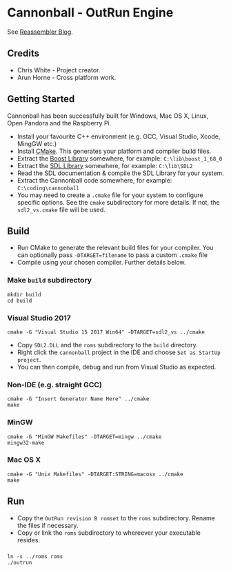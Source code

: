 Cannonball - OutRun Engine
==========================

See [Reassembler Blog](http://reassembler.blogspot.co.uk/).

Credits
-------

* Chris White - Project creator.
* Arun Horne  - Cross platform work.

Getting Started
---------------

Cannonball has been successfully built for Windows, Mac OS X, Linux, Open Pandora and the Raspberry Pi. 

* Install your favourite C++ environment (e.g. GCC, Visual Studio, Xcode, MingGW etc.)
* Install [CMake](http://www.cmake.org/). This generates your platform and compiler build files. 
* Extract the [Boost Library](http://www.boost.org/) somewhere, for example: `C:\lib\boost_1_68_0`
* Extract the [SDL Library](https://www.libsdl.org/download-2.0.php) somewhere, for example: `C:\lib\SDL2`
* Read the SDL documentation & compile the SDL Library for your system.
* Extract the Cannonball code somewhere, for example: `C:\coding\cannonball`
* You may need to create a `.cmake` file for your system to configure specific options. See the `cmake` subdirectory for more details. If not, the `sdl2_vs.cmake` file will be used.

Build
-----

* Run CMake to generate the relevant build files for your compiler. You can optionally pass `-DTARGET=filename` to pass a custom `.cmake` file
* Compile using your chosen compiler. Further details below.

### Make `build` subdirectory

    mkdir build
    cd build

### Visual Studio 2017

    cmake -G "Visual Studio 15 2017 Win64" -DTARGET=sdl2_vs ../cmake

* Copy `SDL2.DLL` and the `roms` subdirectory to the `build` directory.
* Right click the `cannonball` project in the IDE and choose `Set as StartUp project`. 
* You can then compile, debug and run from Visual Studio as expected.

### Non-IDE (e.g. straight GCC)
    
    cmake -G "Insert Generator Name Here" ../cmake
    make

### MinGW

    cmake -G "MinGW Makefiles" -DTARGET=mingw ../cmake
    mingw32-make

### Mac OS X

    cmake -G "Unix Makefiles" -DTARGET:STRING=macosx ../cmake
    make

Run
---

* Copy the `OutRun revision B romset` to the `roms` subdirectory. Rename the files if necessary.
* Copy or link the `roms` subdirectory to whereever your executable resides.

###

    ln -s ../roms roms
    ./outrun
